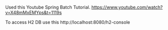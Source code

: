 Used this Youtube Spring Batch Tutorial.
https://www.youtube.com/watch?v=X48mMxEMYps&t=1119s

To access H2 DB use this
http://localhost:8080/h2-console